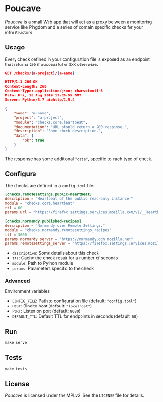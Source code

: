 # Poucave

*Poucave* is a small Web app that will act as a proxy between a monitoring service like Pingdom and a series of domain specific checks for your infrastructure.


## Usage

Every check defined in your configuration file is exposed as an endpoint that returns `200` if successful or `5XX` otherwise:

```json
GET /checks/{a-project}/{a-name}

HTTP/1.1 200 OK
Content-Length: 260
Content-Type: application/json; charset=utf-8
Date: Fri, 16 Aug 2019 13:29:55 GMT
Server: Python/3.7 aiohttp/3.5.4

{
    "name": "a-name",
    "project": "a-project",
    "module": "checks.core.heartbeat",
    "documentation": "URL should return a 200 response.",
    "description": "Some check description.",
    "data": {
        "ok": true
    }
}

```

The response has some additional `"data"`, specific to each type of check.


## Configure

The checks are defined in a `config.toml` file:

```toml
[checks.remotesettings.public-heartbeat]
description = "Heartbeat of the public read-only instance."
module = "checks.core.heartbeat"
ttl = 60
params.url = "https://firefox.settings.services.mozilla.com/v1/__heartbeat__"

[checks.normandy.published-recipes]
description = "Normandy over Remote Settings."
module = "checks.normandy.remotesettings_recipes"
ttl = 3600
params.normandy_server = "https://normandy.cdn.mozilla.net"
params.remotesettings_server = "https://firefox.settings.services.mozilla.com/v1"

```

* `description`: Some details about this check
* `ttl`: Cache the check result for a number of seconds
* `module`: Path to Python module
* `params`: Parameters specific to the check


### Advanced

Environment variables:

* ``CONFIG_FILE``: Path to configuration file (default: ``"config.toml"``)
* ``HOST``: Bind to host (default: ``"localhost"``)
* ``PORT``: Listen on port (default: ``8080``)
* ``DEFAULT_TTL``: Default TTL for endpoints in seconds (default: ``60``)


## Run

```
make serve
```

## Tests

```
make tests
```

## License

*Poucave* is licensed under the MPLv2. See the `LICENSE` file for details.
